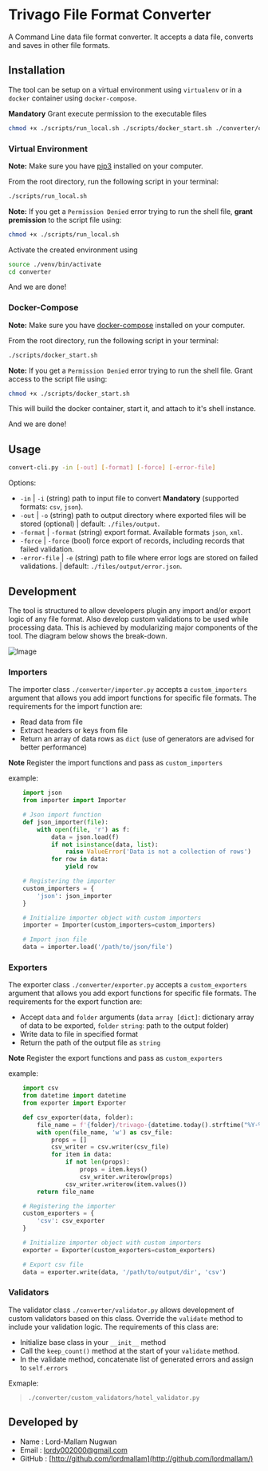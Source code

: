 # Trivago File Format Converter

A Command Line data file format converter. It accepts a data file, converts and saves in other file formats.

## Installation

The tool can be setup on a virtual environment using `virtualenv` or in a `docker` container using `docker-compose`.

**Mandatory** Grant execute permission to the executable files

```bash
chmod +x ./scripts/run_local.sh ./scripts/docker_start.sh ./converter/convert-cli.py
```

### Virtual Environment

**Note:** Make sure you have [pip3](https://pip.pypa.io/en/stable/) installed on your computer.

From the root directory, run the following script in your terminal:

```bash
./scripts/run_local.sh
```

**Note:** If you get a `Permission Denied` error trying to run the shell file, **grant premission** to the script file using:

```bash
chmod +x ./scripts/run_local.sh
```

Activate the created environment using

```bash
source ./venv/bin/activate
cd converter
```

And we are done!


### Docker-Compose

**Note:** Make sure you have [docker-compose](https://docs.docker.com/compose/install/) installed on your computer.

From the root directory, run the following script in your terminal:

```bash
./scripts/docker_start.sh
```

**Note:** If you get a `Permission Denied` error trying to run the shell file. Grant access to the script file using:

```bash
chmod +x ./scripts/docker_start.sh
```
This will build the docker container, start it, and attach to it's shell instance.

And we are done!



## Usage


```bash
convert-cli.py -in [-out] [-format] [-force] [-error-file]
```

Options:

  - `-in`           | `-i`      (string) path to input file to convert **Mandatory** (supported formats: `csv`, `json`).
  - `-out`          | `-o`      (string) path to output directory where exported files will be stored (optional) | default: `./files/output`.
  - `-format`       | `-format` (string) export format. Available formats `json`, `xml`.
  - `-force`        | `-force`  (bool) force export of records, including records that failed validation.
  - `-error-file`   | `-e`      (string) path to file where error logs are stored on failed validations. | default: `./files/output/error.json`.


## Development

The tool is structured to allow developers plugin any import and/or export logic of any file format. Also develop custom validations to be used while processing data. This is achieved by modularizing major components of the tool. The diagram below shows the break-down.

![Image](https://raw.githubusercontent.com/lordmallam/File-Converter-CLI/master/image.png)

### Importers

The importer class `./converter/importer.py` accepts a `custom_importers` argument that allows you add import functions for specific file formats.
The requirements for the import function are:
-   Read data from file
-   Extract headers or keys from file
-   Return an array of data rows as `dict` (use of generators are advised for better performance)

**Note** Register the import functions and pass as `custom_importers`

example:
```python
    import json
    from importer import Importer

    # Json import function
    def json_importer(file):
        with open(file, 'r') as f:
            data = json.load(f)
            if not isinstance(data, list):
                raise ValueError('Data is not a collection of rows')
            for row in data:
                yield row

    # Registering the importer
    custom_importers = {
        'json': json_importer
    }

    # Initialize importer object with custom importers
    importer = Importer(custom_importers=custom_importers)

    # Import json file
    data = importer.load('/path/to/json/file')
```

### Exporters

The exporter class `./converter/exporter.py` accepts a `custom_exporters` argument that allows you add export functions for specific file formats.
The requirements for the export function are:
-   Accept `data` and `folder` arguments (`data` `array [dict]`: dictionary array of data to be exported, `folder` `string`: path to the output folder)
-   Write data to file in specified format
-   Return the path of the output file as `string`

**Note** Register the export functions and pass as `custom_exporters`

example:
```python
    import csv
    from datetime import datetime
    from exporter import Exporter

    def csv_exporter(data, folder):
        file_name = f'{folder}/trivago-{datetime.today().strftime("%Y-%m-%d-%H-%M-%S")}.csv'
        with open(file_name, 'w') as csv_file:
            props = []
            csv_writer = csv.writer(csv_file)
            for item in data:
                if not len(props):
                    props = item.keys()
                    csv_writer.writerow(props)
                csv_writer.writerow(item.values())
        return file_name

    # Registering the importer
    custom_exporters = {
        'csv': csv_exporter
    }

    # Initialize importer object with custom importers
    exporter = Exporter(custom_exporters=custom_exporters)

    # Export csv file
    data = exporter.write(data, '/path/to/output/dir', 'csv')
```

### Validators

The validator class `./converter/validator.py` allows development of custom validators based on this class. Override the `validate` method to include your validation logic.
The requirements of this class are:
- Initialize base class in your `__init__` method
- Call the `keep_count()` method at the start of your `validate` method.
- In the validate method, concatenate list of generated errors and assign to `self.errors`

Exmaple:
> `./converter/custom_validators/hotel_validator.py`


## Developed by

-   Name    :   Lord-Mallam Nugwan
-   Email   :   lordy002000@gmail.com
-   GitHub  :   [http://github.com/lordmallam](http://github.com/lordmallam/)
